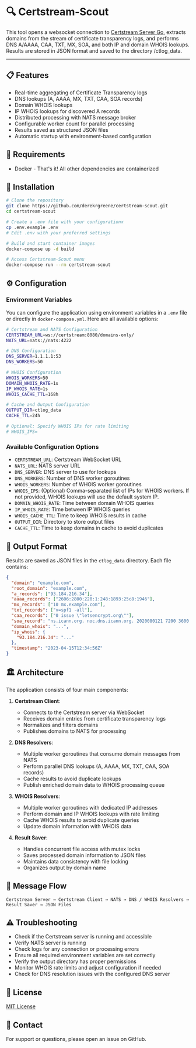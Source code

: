# 🔍 Certstream-Scout

This tool opens a websocket connection to [Certstream Server Go](https://github.com/d-Rickyy-b/certstream-server-go), extracts domains from the stream of certificate transparency logs, and performs DNS A/AAAA, CAA, TXT, MX, SOA, and both IP and domain WHOIS lookups. Results are stored in JSON format and saved to the directory /ctlog_data.

---

## 📋 Features

- Real-time aggregating of Certificate Transparency logs
- DNS lookups (A, AAAA, MX, TXT, CAA, SOA records)
- Domain WHOIS lookups
- IP WHOIS lookups for discovered A records
- Distributed processing with NATS message broker
- Configurable worker count for parallel processing
- Results saved as structured JSON files
- Automatic startup with environment-based configuration

## 🔧 Requirements

- Docker - That's it! All other dependencies are containerized

## 🐳 Installation

```bash
# Clone the repository
git clone https://github.com/derekrgreene/certstream-scout.git
cd certstream-scout

# Create a .env file with your configurationx
cp .env.example .env
# Edit .env with your preferred settings

# Build and start container images
docker-compose up -d build

# Access Certstream-Scout menu
docker-compose run --rm certstream-scout
```

## ⚙️ Configuration

### Environment Variables

You can configure the application using environment variables in a `.env` file or directly in `docker-compose.yml`. Here are all available options:

```bash
# Certstream and NATS Configuration
CERTSTREAM_URL=ws://certstream:8080/domains-only/
NATS_URL=nats://nats:4222

# DNS Configuration
DNS_SERVER=1.1.1.1:53
DNS_WORKERS=50

# WHOIS Configuration
WHOIS_WORKERS=50
DOMAIN_WHOIS_RATE=1s
IP_WHOIS_RATE=1s
WHOIS_CACHE_TTL=168h

# Cache and Output Configuration
OUTPUT_DIR=ctlog_data
CACHE_TTL=24h

# Optional: Specify WHOIS IPs for rate limiting
# WHOIS_IPS=
```

### Available Configuration Options

- `CERTSTREAM_URL`: Certstream WebSocket URL
- `NATS_URL`: NATS server URL
- `DNS_SERVER`: DNS server to use for lookups
- `DNS_WORKERS`: Number of DNS worker goroutines
- `WHOIS_WORKERS`: Number of WHOIS worker goroutines
- `WHOIS_IPS`: (Optional) Comma-separated list of IPs for WHOIS workers. If not provided, WHOIS lookups will use the default system IP.
- `DOMAIN_WHOIS_RATE`: Time between domain WHOIS queries
- `IP_WHOIS_RATE`: Time between IP WHOIS queries
- `WHOIS_CACHE_TTL`: Time to keep WHOIS results in cache
- `OUTPUT_DIR`: Directory to store output files
- `CACHE_TTL`: Time to keep domains in cache to avoid duplicates

## 📂 Output Format

Results are saved as JSON files in the `ctlog_data` directory. Each file contains:

```json
{
  "domain": "example.com",
  "root_domain": "example.com",
  "a_records": ["93.184.216.34"],
  "aaaa_records": ["2606:2800:220:1:248:1893:25c8:1946"],
  "mx_records": ["10 mx.example.com"],
  "txt_records": ["v=spf1 -all"],
  "caa_records": ["0 issue \"letsencrypt.org\""],
  "soa_record": "ns.icann.org. noc.dns.icann.org. 2020080121 7200 3600 1209600 3600",
  "domain_whois": "...",
  "ip_whois": {
    "93.184.216.34": "..."
  },
  "timestamp": "2023-04-15T12:34:56Z"
}
```

## 🏛️ Architecture

The application consists of four main components:

1. **Certstream Client**: 
   - Connects to the Certstream server via WebSocket
   - Receives domain entries from certificate transparency logs
   - Normalizes and filters domains
   - Publishes domains to NATS for processing

2. **DNS Resolvers**:
   - Multiple worker goroutines that consume domain messages from NATS
   - Perform parallel DNS lookups (A, AAAA, MX, TXT, CAA, SOA records)
   - Cache results to avoid duplicate lookups
   - Publish enriched domain data to WHOIS processing queue

3. **WHOIS Resolvers**:
   - Multiple worker goroutines with dedicated IP addresses
   - Perform domain and IP WHOIS lookups with rate limiting
   - Cache WHOIS results to avoid duplicate queries
   - Update domain information with WHOIS data

4. **Result Saver**:
   - Handles concurrent file access with mutex locks
   - Saves processed domain information to JSON files
   - Maintains data consistency with file locking
   - Organizes output by domain name

## 🔄 Message Flow

```
Certstream Server → Certstream Client → NATS → DNS / WHOIS Resolvers → Result Saver → JSON Files
```

## ⚠️ Troubleshooting

- Check if the Certstream server is running and accessible
- Verify NATS server is running
- Check logs for any connection or processing errors
- Ensure all required environment variables are set correctly
- Verify the output directory has proper permissions
- Monitor WHOIS rate limits and adjust configuration if needed
- Check for DNS resolution issues with the configured DNS server

## 📝 License

[MIT License](LICENSE)

## 📧 Contact

For support or questions, please open an issue on GitHub.